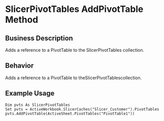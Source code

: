 # SlicerPivotTables AddPivotTable Method

## Business Description
Adds a reference to a PivotTable to the SlicerPivotTables collection.

## Behavior
Adds a reference to a PivotTable to theSlicerPivotTablescollection.

## Example Usage
```vba
Dim pvts As SlicerPivotTables 
Set pvts = ActiveWorkbook.SlicerCaches("Slicer_Customer").PivotTables 
pvts.AddPivotTable(ActiveSheet.PivotTables("PivotTable1"))
```